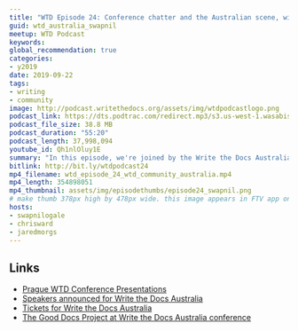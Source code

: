 ```yaml
---
title: "WTD Episode 24: Conference chatter and the Australian scene, with Swapnil Ogale"
guid: wtd_australia_swapnil
meetup: WTD Podcast
keywords:
global_recommendation: true
categories:
- y2019
date: 2019-09-22
tags:
- writing
- community
image: http://podcast.writethedocs.org/assets/img/wtdpodcastlogo.png
podcast_link: https://dts.podtrac.com/redirect.mp3/s3.us-west-1.wasabisys.com/writethedocs-podcast/wtd_episode_24_wtd_community_australia.mp3
podcast_file_size: 38.8 MB
podcast_duration: "55:20"
podcast_length: 37,998,094
youtube_id: Qh1nlOluy1E
summary: "In this episode, we're joined by the Write the Docs Australia initiator Swapnil Ogale. We talk about conference wind-downs and ramp-ups, highlights from the just-finished WTD Prague conference, speakers announced for upcoming Write the Docs Australia conference, the Good Docs Project, the tech writing scene in Australia, and more."
bitlink: http://bit.ly/wtdpodcast24
mp4_filename: wtd_episode_24_wtd_community_australia.mp4
mp4_length: 354898051
mp4_thumbnail: assets/img/episodethumbs/episode24_swapnil.png
# make thumb 378px high by 478px wide. this image appears in FTV app only
hosts:
- swapnilogale
- chrisward
- jaredmorgs
---
```




## Links

* [Prague WTD Conference Presentations](https://www.youtube.com/playlist?list=PLZAeFn6dfHpkpYchP1iFnQnc7i-2xJd0I)
* [Speakers announced for Write the Docs Australia](https://www.writethedocs.org/conf/australia/2019/speakers/)
* [Tickets for Write the Docs Australia](https://www.writethedocs.org/conf/australia/2019/tickets/)
* [The Good Docs Project at Write the Docs Australia conference](https://thegooddocsproject.dev/)
